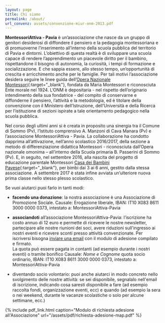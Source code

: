 ```yaml
---
layout: page
title: Chi siamo
permalink: /about/
url_convenz: assets/convenzione-miur-onm-2013.pdf
---
```


**MontessoriAttiva - Pavia** è un’associazione che nasce da un gruppo di genitori desiderosi di diffondere il pensiero e la pedagogia montessoriana e di promuoverne l’inserimento all’interno della scuola pubblica del territorio di Pavia e dintorni.
L’obiettivo di questa realtà è di sviluppare una scuola capace di rendere l’apprendimento un piacevole diritto per il bambino, rispettandone il bisogno di autonomia, la curiosità, i tempi di formazione e socializzazione. E che sappia essere, allo stesso tempo, un’opportunità di crescita e arricchimento anche per le famiglie. 
Per tali motivi l’associazione desidera seguire le linee guida dell’[Opera Nazionale Montessori](http://www.operanazionalemontessori.it/){:target="_blank"}, fondata da Maria Montessori e riconosciuta Ente morale nel 1924. L’ONM è depositaria - nel rispetto dell’originario intendimento della sua fondatrice - del compito di conservarne e diffonderne il pensiero, l’attività e la metodologia, ed è titolare della convenzione con il Ministero dell’Istruzione, dell’Università e della Ricerca per l’istituzione di sezioni ispirate a tale orientamento pedagogico nella scuola pubblica.

Nel corso degli ultimi anni si è creata in proposito una sinergia tra il Comune di Sommo (Pv), l’Istituto comprensivo A. Manzoni di Cava Manara (Pv) e l’associazione MontessoriAttiva - Pavia. La collaborazione ha condotto dapprima all’attivazione, nell’anno scolastico 2016/2017, della sezione a metodo di differenziazione didattica Montessori - riconosciuta dall’Opera nazionale omonima – all’interno della Scuola primaria B. Passerini di Sommo (Pv). E, in seguito, nel settembre 2016, alla nascita del progetto di educazione parentale Montessori [Casa dei Bambini Pavese](http://www.casadeibambinipavese.it/){:target="_blank"}, per bimbi dai 3 ai 6 anni, gestito dalla stessa associazione. A settembre 2017 è stata infine avviata un’ulteriore nuova prima classe nello stesso plesso scolastico. 



Se vuoi aiutarci puoi farlo in tanti modi:

* **facendo una donazione**: la nostra associazione è una Associazione di Promozione Sociale. Causale: Erogazione liberale, IBAN: IT10 X083 8611 3000 0000 0373, intestato a: MontessoriAttiva-Pavia

* **associandoti** all’associazione MontessoriAttiva-Pavia: l’iscrizione ha costo annuo di 12 euro e permette di ricevere le nostre newsletter, partecipare alle nostre riunioni dei soci, avere riduzioni sull'ingresso ai nostri eventi e ricevere sconti presso attività convenzionate. 
Per iscriversi bisogna [inviare una email](mailto:comunicazioni@montessoriattiva-pavia.it) con il modulo di adesione compilato e firmato.     
La quota può essere pagata in contanti (ad esempio durante i nostri eventi) o tramite bonifico     Causale: *Nome e Cognome* quota socio ordinario, IBAN: IT10 X083 8611 3000 0000 0373, intestato a: MontessoriAttiva-Pavia     

* diventando socio volontario: puoi anche aiutarci in modo concreto nello svolgimento delle nostre attività: se sei disponibile, segnalalo nell'email di iscrizione, indicando cosa saresti disponibile a fare (ad esempio raccolta fondi, organizzazione eventi, ecc) e quando (ad esempio la sera o nei weekend, durante le vacanze scolastiche o solo per alcune settimane, ecc.)


{% include pdf_link.html caption="Modulo di richiesta adesione all'Associazione" url="/assets/pdf/richiesta-adesione-map.pdf" %}

